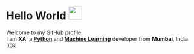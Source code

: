 <!-- markdownlint-disable MD033 MD041 -->
# Hello World <img src="https://media.giphy.com/media/hvRJCLFzcasrR4ia7z/giphy.gif" width="35px">

Welcome to my GitHub profile.<br>
I am **XA**, a **[Python](https://www.python.org/)** and **[Machine Learning](https://en.wikipedia.org/wiki/Machine_learning)** developer from **Mumbai**, India 🇮🇳
